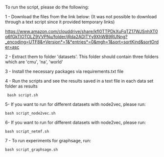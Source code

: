 To run the script, please do the following:

1 - Download the files from the link below: (It was not possible to download through a text script since it provided temporary links)

https://www.amazon.com/clouddrive/share/kfl0TTPDkXuFqTZ17WJSnhXT0q6fGkTlOTOLZ9VVPNu/folder/jRda2ADlTYy9XhWB9RUNng?_encoding=UTF8&*Version*=1&*entries*=0&mgh=1&sort=sortKind&sortOrder=asc

2 - Extract them to folder 'datasets'. This folder should contain three folders which are 'cmu', 'na', 'world'

3 - Install the necessary packages via requirements.txt file

4 - Run the scripts and see the results saved in a text file in each data set folder as results 

     
	 bash script.sh
5- If you want to run for different datasets with node2vec, please run:

    bash script_node2vec.sh
    
6- If you want to run for different datasets with node2vec, please run:

    bash script_netmf.sh
    
7 - To run experiments for graphsage, run:

    bash script_graphsage.sh





